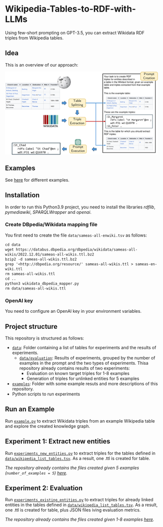 # Wikipedia-Tables-to-RDF-with-LLMs

Using few-short prompting on GPT-3.5, you can extract Wikidata RDF triples from Wikipedia tables.

## Idea

This is an overview of our approach:

![Overview of our approach](images/approach.png)

## Examples

See [here](examples) for different examples.

## Installation

In order to run this Python3.9 project, you need to install the libraries *rdflib*, *pymediawiki*, *SPARQLWrapper* and *openai*.

### Create DBpedia/Wikidata mapping file

You first need to create the file `data/sameas-all-enwiki.tsv` as follows:

```
cd data
wget https://databus.dbpedia.org/dbpedia/wikidata/sameas-all-wikis/2022.12.01/sameas-all-wikis.ttl.bz2
bzip2 -d sameas-all-wikis.ttl.bz2
grep '<http://dbpedia.org/resource/' sameas-all-wikis.ttl > sameas-en-wiki.ttl
rm sameas-all-wikis.ttl
cd ..
python3 wikidata_dbpedia_mapper.py
rm data/sameas-all-wikis.ttl
```

### OpenAI key

You need to configure an OpenAI key in your environment variables.

## Project structure

This repository is structured as follows:
- [`data`](data): Folder containing a list of tables for experiments and the results of experiments.
   - [`data/evaluation`](data/evaluation): Results of experiments, grouped by the number of examples in the prompt and the two types of experiments. Thisa repository already contains results of two experiments:
       - Evaluation on known target triples for 1-8 examples
       - Generation of triples for unlinked entities for 5 examples
- [`examples`](examples): Folder with some example resuts and more descriptions of this repository.
- Python scripts to run experiments

## Run an Example

Run [`example.py`](example.py) to extract Wikidata triples from an example Wikipedia table and explore the created knowledge graph.

## Experiment 1: Extract new entities

Run [`experiments_new_entities.py`](experiments_new_entities.py) to extract triples for the tables defined in [`data/wikipedia_list_tables.tsv`](data/wikipedia_list_tables.tsv). As a result, one .ttl is created for table.

_The repository already contains the files created given 5 examples (`number_of_examples = 5`) [here](data/evaluation/5_examples/new_entities/outputs)._

## Experiment 2: Evaluation

Run [`experiments_existing_entities.py`](experiments_existing_entities.py) to extract triples for already linked entities in the tables defined in [`data/wikipedia_list_tables.tsv`](data/wikipedia_list_tables.tsv). As a result, one .ttl is created for table, plus JSON files iving evaluation metrics.

_The repository already contains the files created given 1-8 examples [here](data/evaluation)._
